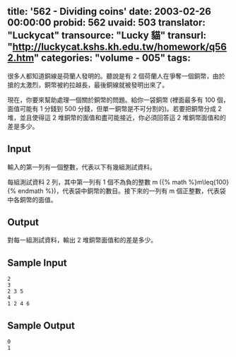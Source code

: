 title: '562 - Dividing coins'
date: 2003-02-26 00:00:00
probid: 562
uvaid: 503
translator: "Luckycat"
transource: "Lucky 貓"
transurl: "http://luckycat.kshs.kh.edu.tw/homework/q562.htm"
categories: "volume - 005"
tags:
---

很多人都知道銅線是荷蘭人發明的。聽說是有 2 個荷蘭人在爭奪一個銅幣，由於搶的太激烈，銅幣被約拉越長，最後銅線就被發明出來了。

現在，你要來幫助處理一個關於銅幣的問題。給你一袋銅幣 (裡面最多有 100 個，面值可能有 1 分錢到 500 分錢，但單一銅幣是不可分割的)。若要把銅幣分成 2 堆，並且使得這 2 堆銅幣的面值和盡可能接近，你必須回答這 2 堆銅幣面值和的差是多少。

## Input ##

輸入的第一列有一個整數，代表以下有幾組測試資料。

每組測試資料 2 列，其中第一列有 1 個不為負的整數 m ({% math %}m\leq{100}{% endmath %})，代表袋中銅幣的數目。接下來的一列有 m 個正整數，代表袋中各銅幣的面值。

## Output ##

對每一組測試資料，輸出 2 堆銅幣面值和的差是多少。

## Sample Input ##

	2
	3
	2 3 5
	4
	1 2 4 6

## Sample Output ##

	0
	1